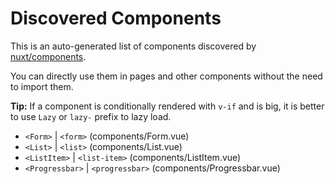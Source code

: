 # Discovered Components

This is an auto-generated list of components discovered by [nuxt/components](https://github.com/nuxt/components).

You can directly use them in pages and other components without the need to import them.

**Tip:** If a component is conditionally rendered with `v-if` and is big, it is better to use `Lazy` or `lazy-` prefix to lazy load.

- `<Form>` | `<form>` (components/Form.vue)
- `<List>` | `<list>` (components/List.vue)
- `<ListItem>` | `<list-item>` (components/ListItem.vue)
- `<Progressbar>` | `<progressbar>` (components/Progressbar.vue)
